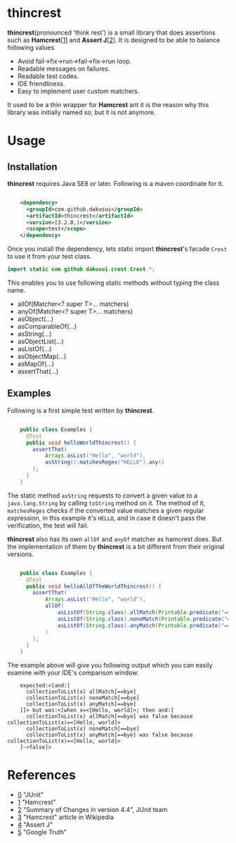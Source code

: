 # thincrest

**thincrest**(pronounced 'think rest') is a small library that does assertions
 such as **Hamcrest**[[1]] and **Assert J**[[2]]. It is designed to be able to
  balance following values
  
 * Avoid fail->fix->run->fail->fix->run loop.
 * Readable messages on failures.
 * Readable test codes.
 * IDE friendliness.
 * Easy to implement user custom matchers.
 
It used to be a thin wrapper for **Hamcrest** ant it is the reason why this library
was initially named so, but it is not anymore.

# Usage
## Installation
**thincrest** requires Java SE8 or later. Following is a maven coordinate for it.

```xml

    <dependency>
      <groupId>com.github.dakusui</groupId>
      <artifactId>thincrest</artifactId>
      <version>[3.2.0,)</version>
      <scope>test</scope>
    </dependency>
```

Once you install the dependency, lets static import **thincrest**'s facade ```Crest```
to use it from your test class.

```java
import static com.github.dakusui.crest.Crest.*;
```

This enables you to use following static methods without typing the class name.

* allOf(Matcher<? super T>... matchers)
* anyOf(Matcher<? super T>... matchers)
* asObject(...)
* asComparableOf(...)
* asString(...)
* asObjectList(...)
* asListOf(...)
* asObjectMap(...)
* asMapOf(...)
* assertThat(...)

## Examples

Following is a first simple test written by **thincrest**.

```java

    public class Examples {
      @Test
      public void helloWorldThincrest() {
        assertThat(
            Arrays.asList("Hello", "world"),
            asString().matchesRegex("HELLO").any()
        );
      }
    }
```

The static method ```asString``` requests to convert a given value to a ```java.lang.String```
by calling ```toString``` method on it. The method of it, ```matchesReges``` checks
if the converted value matches a given regular expression, in this example it's
```HELLO```, and in case it doesn't pass the verification, the test will fail.

**thincrest** also has its own ```allOf``` and ```anyOf``` matcher as hamcrest does.
But the implementation of them by **thincrest** is a bit different from their original
versions.

```java

    public class Examples {
      @Test
      public void helloAllOfTheWorldThincrest() {
        assertThat(
            Arrays.asList("Hello", "world"),
            allOf(
                asListOf(String.class).allMatch(Printable.predicate("==bye", "bye"::equals)).matcher(),
                asListOf(String.class).noneMatch(Printable.predicate("==bye", "bye"::equals)).matcher(),
                asListOf(String.class).anyMatch(Printable.predicate("==bye", "bye"::equals)).matcher()
            )
        );
      }
    }

```

The example above will give you following output which you can easily examine with
your IDE's comparison window.

```
    expected:<[and:[
      collectionToList(x) allMatch[==bye]
      collectionToList(x) noneMatch[==bye]
      collectionToList(x) anyMatch[==bye]
    ]]> but was:<[when x=<[Hello, world]>; then and:[
      collectionToList(x) allMatch[==bye] was false because collectionToList(x)=<[Hello, world]>
      collectionToList(x) noneMatch[==bye]
      collectionToList(x) anyMatch[==bye] was false because collectionToList(x)=<[Hello, world]>
    ]->false]>

```

# References
* [0] "JUnit"
* [1] "Hamcrest"
* [2] "Summary of Changes in version 4.4", JUnit team
* [3] "Hamcrest" article in Wikipedia
* [4] "Assert J"
* [5] "Google Truth"

[0]: http://junit.org/junit4/
[1]: http://hamcrest.org/
[2]: https://github.com/junit-team/junit4/blob/master/doc/ReleaseNotes4.4.md#summary-of-changes-in-version-44
[3]: https://en.wikipedia.org/wiki/Hamcrest
[4]: http://google.github.io/truth/
[5]: http://google.github.io/truth/
